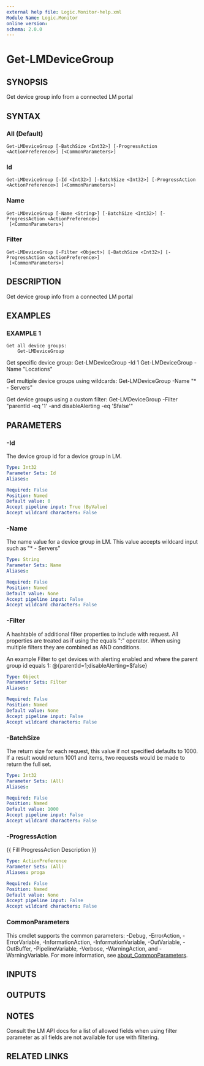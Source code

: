 ```yaml
---
external help file: Logic.Monitor-help.xml
Module Name: Logic.Monitor
online version:
schema: 2.0.0
---
```


# Get-LMDeviceGroup

## SYNOPSIS
Get device group info from a connected LM portal

## SYNTAX

### All (Default)
```
Get-LMDeviceGroup [-BatchSize <Int32>] [-ProgressAction <ActionPreference>] [<CommonParameters>]
```

### Id
```
Get-LMDeviceGroup [-Id <Int32>] [-BatchSize <Int32>] [-ProgressAction <ActionPreference>] [<CommonParameters>]
```

### Name
```
Get-LMDeviceGroup [-Name <String>] [-BatchSize <Int32>] [-ProgressAction <ActionPreference>]
 [<CommonParameters>]
```

### Filter
```
Get-LMDeviceGroup [-Filter <Object>] [-BatchSize <Int32>] [-ProgressAction <ActionPreference>]
 [<CommonParameters>]
```

## DESCRIPTION
Get device group info from a connected LM portal

## EXAMPLES

### EXAMPLE 1
```
Get all device groups:
    Get-LMDeviceGroup
```

Get specific device group:
    Get-LMDeviceGroup -Id 1
    Get-LMDeviceGroup -Name "Locations"

Get multiple device groups using wildcards:
    Get-LMDeviceGroup -Name "* - Servers"

Get device groups using a custom filter:
    Get-LMDeviceGroup -Filter "parentId -eq '1' -and disableAlerting -eq '$false'"

## PARAMETERS

### -Id
The device group id for a device group in LM.

```yaml
Type: Int32
Parameter Sets: Id
Aliases:

Required: False
Position: Named
Default value: 0
Accept pipeline input: True (ByValue)
Accept wildcard characters: False
```

### -Name
The name value for a device group in LM.
This value accepts wildcard input such as "* - Servers"

```yaml
Type: String
Parameter Sets: Name
Aliases:

Required: False
Position: Named
Default value: None
Accept pipeline input: False
Accept wildcard characters: False
```

### -Filter
A hashtable of additional filter properties to include with request.
All properties are treated as if using the equals ":" operator.
When using multiple filters they are combined as AND conditions.

An example Filter to get devices with alerting enabled and where the parent group id equals 1:
    @{parentId=1;disableAlerting=$false}

```yaml
Type: Object
Parameter Sets: Filter
Aliases:

Required: False
Position: Named
Default value: None
Accept pipeline input: False
Accept wildcard characters: False
```

### -BatchSize
The return size for each request, this value if not specified defaults to 1000.
If a result would return 1001 and items, two requests would be made to return the full set.

```yaml
Type: Int32
Parameter Sets: (All)
Aliases:

Required: False
Position: Named
Default value: 1000
Accept pipeline input: False
Accept wildcard characters: False
```

### -ProgressAction
{{ Fill ProgressAction Description }}

```yaml
Type: ActionPreference
Parameter Sets: (All)
Aliases: proga

Required: False
Position: Named
Default value: None
Accept pipeline input: False
Accept wildcard characters: False
```

### CommonParameters
This cmdlet supports the common parameters: -Debug, -ErrorAction, -ErrorVariable, -InformationAction, -InformationVariable, -OutVariable, -OutBuffer, -PipelineVariable, -Verbose, -WarningAction, and -WarningVariable. For more information, see [about_CommonParameters](http://go.microsoft.com/fwlink/?LinkID=113216).

## INPUTS

## OUTPUTS

## NOTES
Consult the LM API docs for a list of allowed fields when using filter parameter as all fields are not available for use with filtering.

## RELATED LINKS

